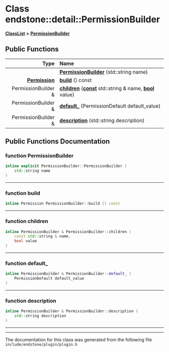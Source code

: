 

# Class endstone::detail::PermissionBuilder



[**ClassList**](annotated.md) **>** [**PermissionBuilder**](classendstone_1_1detail_1_1PermissionBuilder.md)










































## Public Functions

| Type | Name |
| ---: | :--- |
|   | [**PermissionBuilder**](#function-permissionbuilder) (std::string name) <br> |
|  [**Permission**](classendstone_1_1Permission.md) | [**build**](#function-build) () const<br> |
|  PermissionBuilder & | [**children**](#function-children) ([**const**](classendstone_1_1Vector.md) std::string & name, [**bool**](classendstone_1_1Vector.md) value) <br> |
|  PermissionBuilder & | [**default\_**](#function-default_) (PermissionDefault default\_value) <br> |
|  PermissionBuilder & | [**description**](#function-description) (std::string description) <br> |




























## Public Functions Documentation




### function PermissionBuilder 

```C++
inline explicit PermissionBuilder::PermissionBuilder (
    std::string name
) 
```




<hr>



### function build 

```C++
inline Permission PermissionBuilder::build () const
```




<hr>



### function children 

```C++
inline PermissionBuilder & PermissionBuilder::children (
    const std::string & name,
    bool value
) 
```




<hr>



### function default\_ 

```C++
inline PermissionBuilder & PermissionBuilder::default_ (
    PermissionDefault default_value
) 
```




<hr>



### function description 

```C++
inline PermissionBuilder & PermissionBuilder::description (
    std::string description
) 
```




<hr>

------------------------------
The documentation for this class was generated from the following file `include/endstone/plugin/plugin.h`

